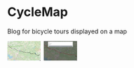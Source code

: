# CycleMap
Blog for bicycle tours displayed on a map


<img src="/screenshots/map.png" width="15%" height="15%">&nbsp;&nbsp;<img src="/screenshots/tripDetails.png" width="15%" height="15%">
